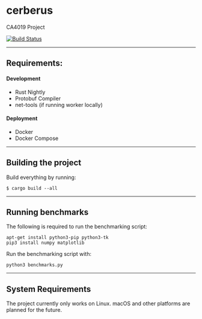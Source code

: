 # cerberus
CA4019 Project

[![Build Status](https://travis-ci.com/CPSSD/cerberusTwo.svg?token=Ty8HySwL3To4YV7AZfi2&branch=develop)](https://travis-ci.com/CPSSD/cerberusTwo)

---

## Requirements:

#### Development
- Rust Nightly
- Protobuf Compiler
- net-tools (if running worker locally)

#### Deployment
- Docker
- Docker Compose

---

## Building the project

Build everything by running:

```
$ cargo build --all
```

---

## Running benchmarks

The following is required to run the benchmarking script:
```
apt-get install python3-pip python3-tk
pip3 install numpy matplotlib
```

Run the benchmarking script with:
```
python3 benchmarks.py
```

---

## System Requirements
The project currently only works on Linux. macOS and other platforms are planned for the future.
